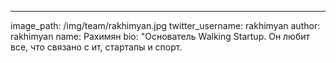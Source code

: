 ---
image_path: /img/team/rakhimyan.jpg
twitter_username: rakhimyan
author: rakhimyan
name: Рахимян
bio: "Основатель Walking Startup. Он любит все, что связано с ит, стартапы и спорт.
